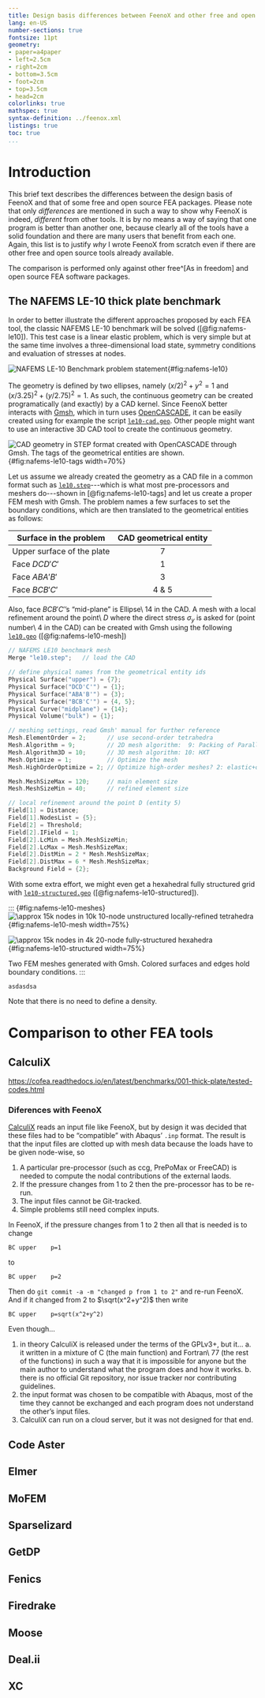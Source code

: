 ```yaml
---
title: Design basis differences between FeenoX and other free and open source FEA software
lang: en-US
number-sections: true
fontsize: 11pt
geometry:
- paper=a4paper
- left=2.5cm
- right=2cm
- bottom=3.5cm
- foot=2cm
- top=3.5cm
- head=2cm
colorlinks: true
mathspec: true
syntax-definition: ../feenox.xml
listings: true
toc: true
...
```


# Introduction

This brief text describes the differences between the design basis of FeenoX and that of some free and open source FEA packages. Please note that only _differences_ are mentioned in such a way to show why FeenoX is indeed, _different_ from other tools. It is by no means a way of saying that one program is better than another one, because clearly all of the tools have a solid foundation and there are many users that benefit from each one. Again, this list is to justify _why_ I wrote FeenoX from scratch even if there are other free and open source tools already available.

The comparison is performed only against other free^[As in freedom] and open source FEA software packages.


## The NAFEMS LE-10 thick plate benchmark 

In order to better illustrate the different approaches proposed by each FEA tool, the classic NAFEMS LE-10 benchmark will be solved ([@fig:nafems-le10]). This test case is a linear elastic problem, which is very simple but at the same time involves a three-dimensional load state, symmetry conditions and evaluation of stresses at nodes.

![NAFEMS LE-10 Benchmark problem statement](nafems-le10.png){#fig:nafems-le10}


The geometry is defined by two ellipses, namely $(x/2)^2+y^2=1$ and $(x/3.25)^2+(y/2.75)^2=1$. As such, the continuous geometry can be created programatically (and exactly) by a CAD kernel. Since FeenoX better interacts with [Gmsh](http://gmsh.info/), which in turn uses [OpenCASCADE](https://dev.opencascade.org/), it can be easily created using for example the script [`le10-cad.geo`](le10-cad.geo). Other people might want to use an interactive 3D CAD tool to create the continuous geometry.

![CAD geometry in STEP format created with OpenCASCADE through Gmsh. The tags of the geometrical entities are shown.](le10-tags.svg){#fig:nafems-le10-tags width=70%}

Let us assume we already created the geometry as a CAD file in a common format such as [`le10.step`](le10.step)---which is what most pre-processors and meshers do---shown in [@fig:nafems-le10-tags] and let us create a proper FEM mesh with Gmsh. The problem names a few surfaces to set the boundary conditions, which are then translated to the geometrical entities as follows:

Surface in the problem       |  CAD geometrical entity
-----------------------------|:-------------------------:
Upper surface of the plate   |             7
Face $DCD'C'$                |             1
Face $ABA'B'$                |             3
Face $BCB'C'$                |           4 & 5

Also, face $BCB'C'$’s “mid-plane” is Ellipse\ 14 in the CAD. A mesh with a local refinement around the point\ $D$ where the direct stress $\sigma_y$ is asked for (point number\ 4 in the CAD) can be created with Gmsh using the following [`le10.geo`](le10.geo) ([@fig:nafems-le10-mesh])

```c
// NAFEMS LE10 benchmark mesh
Merge "le10.step";   // load the CAD

// define physical names from the geometrical entity ids
Physical Surface("upper") = {7};
Physical Surface("DCD'C'") = {1};
Physical Surface("ABA'B'") = {3};
Physical Surface("BCB'C'") = {4, 5};
Physical Curve("midplane") = {14};
Physical Volume("bulk") = {1};

// meshing settings, read Gmsh' manual for further reference
Mesh.ElementOrder = 2;      // use second-order tetrahedra
Mesh.Algorithm = 9;         // 2D mesh algorithm:  9: Packing of Parallelograms
Mesh.Algorithm3D = 10;      // 3D mesh algorithm: 10: HXT
Mesh.Optimize = 1;          // Optimize the mesh
Mesh.HighOrderOptimize = 2; // Optimize high-order meshes? 2: elastic+optimization

Mesh.MeshSizeMax = 120;     // main element size 
Mesh.MeshSizeMin = 40;      // refined element size

// local refinement around the point D (entity 5)
Field[1] = Distance;
Field[1].NodesList = {5};
Field[2] = Threshold;
Field[2].IField = 1;
Field[2].LcMin = Mesh.MeshSizeMin;
Field[2].LcMax = Mesh.MeshSizeMax;
Field[2].DistMin = 2 * Mesh.MeshSizeMax;
Field[2].DistMax = 6 * Mesh.MeshSizeMax;
Background Field = {2};
```

With some extra effort, we might even get a hexahedral fully structured grid with [`le10-structured.geo`](le10-structured.geo) ([@fig:nafems-le10-structured]).

::: {#fig:nafems-le10-meshes}
![$\approx$ 15k nodes in 10k 10-node unstructured locally-refined tetrahedra](le10-mesh.png){#fig:nafems-le10-mesh width=75%}

![$\approx$ 15k nodes in 4k 20-node fully-structured hexahedra](le10-mesh-structured.png){#fig:nafems-le10-structured width=75%}

Two FEM meshes generated with Gmsh. Colored surfaces and edges hold boundary conditions.
:::


```feenox
asdasdsa
```

Note that there is no need to define a density.


# Comparison to other FEA tools

## CalculiX

<https://cofea.readthedocs.io/en/latest/benchmarks/001-thick-plate/tested-codes.html>


### Diferences with FeenoX

[CalculiX](http://www.calculix.de/) reads an input file like FeenoX, but by design it was decided that these files had to be “compatible” with Abaqus’ `.inp` format. The result is that the input files are clotted up with mesh data because the loads have to be given node-wise, so

  1. A particular pre-processor (such as ccg, PrePoMax or FreeCAD) is needed to compute the nodal contributions of the external laods.
  2. If the pressure changes from 1 to 2 then the pre-processor has to be re-run.
  3. The input files cannot be Git-tracked.
  4. Simple problems still need complex inputs.

In FeenoX, if the pressure changes from 1 to 2 then all that is needed is to change

```feenox
BC upper    p=1
```

to

```feenox
BC upper    p=2
```

Then do `git commit -a -m "changed p from 1 to 2"` and re-run FeenoX. And if it changed from 2 to $\sqrt(x^2+y^2)$ then write

```feenox
BC upper    p=sqrt(x^2+y^2)
```

  
Even though...

 1. in theory CalculiX is released under the terms of the GPLv3+, but it...
    a. it written in a mixture of C (the main function) and Fortran\ 77 (the rest of the functions) in such a way that it is impossible for anyone but the main author to understand what the program does and how it works.
    b. there is no official Git repository, nor issue tracker nor contributing guidelines.
 2. the input format was chosen to be compatible with Abaqus, most of the time they cannot be exchanged and each program does not understand the other’s input files.
 3. CalculiX can run on a cloud server, but it was not designed for that end.
 


## Code Aster

## Elmer

## MoFEM

## Sparselizard

## GetDP

## Fenics

## Firedrake

## Moose

## Deal.ii

## XC

